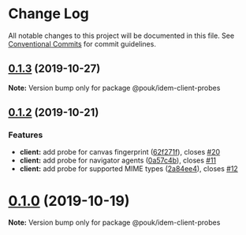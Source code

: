 # Change Log

All notable changes to this project will be documented in this file.
See [Conventional Commits](https://conventionalcommits.org) for commit guidelines.

## [0.1.3](https://github.com/pouk/idem/compare/v0.1.2...v0.1.3) (2019-10-27)

**Note:** Version bump only for package @pouk/idem-client-probes





## [0.1.2](https://github.com/pouk/idem/compare/v0.1.1...v0.1.2) (2019-10-21)


### Features

* **client:** add probe for canvas fingerprint ([62f271f](https://github.com/pouk/idem/commit/62f271f394f213a98519b16f81ce5dad84a83fe3)), closes [#20](https://github.com/pouk/idem/issues/20)
* **client:** add probe for navigator agents ([0a57c4b](https://github.com/pouk/idem/commit/0a57c4bf0e48aedc4c065ff4375475e9b780ccd5)), closes [#11](https://github.com/pouk/idem/issues/11)
* **client:** add probe for supported MIME types ([2a84ee4](https://github.com/pouk/idem/commit/2a84ee4229166f468be830fcd93397acdbb36aa9)), closes [#12](https://github.com/pouk/idem/issues/12)





# [0.1.0](https://github.com/pouk/idem/compare/v0.0.1...v0.1.0) (2019-10-19)

**Note:** Version bump only for package @pouk/idem-client-probes
